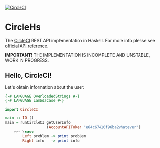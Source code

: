 [![CircleCI](https://circleci.com/gh/denisshevchenko/circlehs.svg?style=shield&circle-token=6a0ecfd0e019941c9da7ed3070d6cbaa29e3597d)](https://circleci.com/gh/denisshevchenko/circlehs)

# CircleHs

The [CircleCI](https://circleci.com/) REST API implementation in Haskell. For more info please see [official API reference](https://circleci.com/docs/api/).

**IMPORTANT!** THE IMPLEMENTATION IS INCOMPLETE AND UNSTABLE, WORK IN PROGRESS.

## Hello, CircleCI!

Let's obtain information about the user:

```haskell
{-# LANGUAGE OverloadedStrings #-}
{-# LANGUAGE LambdaCase #-}

import CircleCI

main :: IO ()
main = runCircleCI getUserInfo
                   (AccountAPIToken "e64c67410f96ba2whatever")
    >>= \case
        Left problem -> print problem
        Right info   -> print info
```

